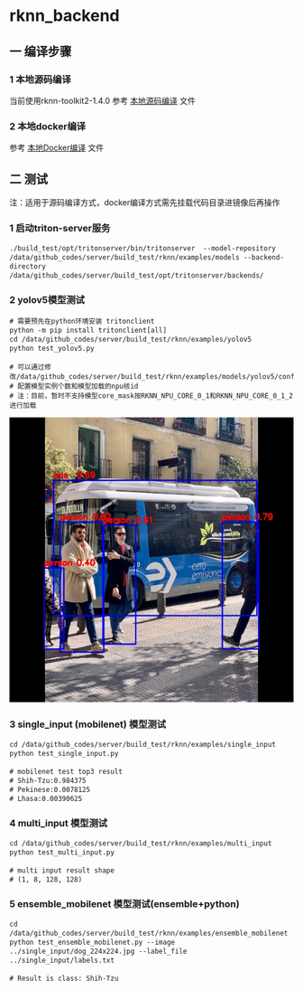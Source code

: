 # rknn_backend
## 一 编译步骤
### 1 本地源码编译 
当前使用rknn-toolkit2-1.4.0
参考 [本地源码编译](https://github.com/zjd1988/rknn_backend/tree/main/doc/local_build_from_source.md) 文件

### 2 本地docker编译
参考 [本地Docker编译](https://github.com/zjd1988/rknn_backend/tree/main/doc/local_build_from_docker.md) 文件


## 二 测试
注：适用于源码编译方式，docker编译方式需先挂载代码目录进镜像后再操作
### 1 启动triton-server服务
```
./build_test/opt/tritonserver/bin/tritonserver  --model-repository /data/github_codes/server/build_test/rknn/examples/models --backend-directory /data/github_codes/server/build_test/opt/tritonserver/backends/
```

### 2 yolov5模型测试
```
# 需要预先在python环境安装 tritonclient
python -m pip install tritonclient[all]
cd /data/github_codes/server/build_test/rknn/examples/yolov5
python test_yolov5.py

# 可以通过修改/data/github_codes/server/build_test/rknn/examples/models/yolov5/config.pbtxt
# 配置模型实例个数和模型加载的npu核id
# 注：目前，暂时不支持模型core_mask按RKNN_NPU_CORE_0_1和RKNN_NPU_CORE_0_1_2进行加载
```
![yolov5测试结果](https://github.com/zjd1988/rknn_backend/blob/main/examples/yolov5/yolov5_result.jpg)

### 3 single_input (mobilenet) 模型测试
```
cd /data/github_codes/server/build_test/rknn/examples/single_input
python test_single_input.py

# mobilenet test top3 result
# Shih-Tzu:0.984375
# Pekinese:0.0078125
# Lhasa:0.00390625
```

### 4 multi_input 模型测试
```
cd /data/github_codes/server/build_test/rknn/examples/multi_input
python test_multi_input.py

# multi input result shape
# (1, 8, 128, 128)
```

### 5 ensemble_mobilenet 模型测试(ensemble+python)
```
cd /data/github_codes/server/build_test/rknn/examples/ensemble_mobilenet
python test_ensemble_mobilenet.py --image ../single_input/dog_224x224.jpg --label_file ../single_input/labels.txt

# Result is class: Shih-Tzu
```
